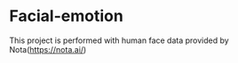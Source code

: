 # Facial-emotion

This project is performed with human face data provided by Nota(https://nota.ai/)

